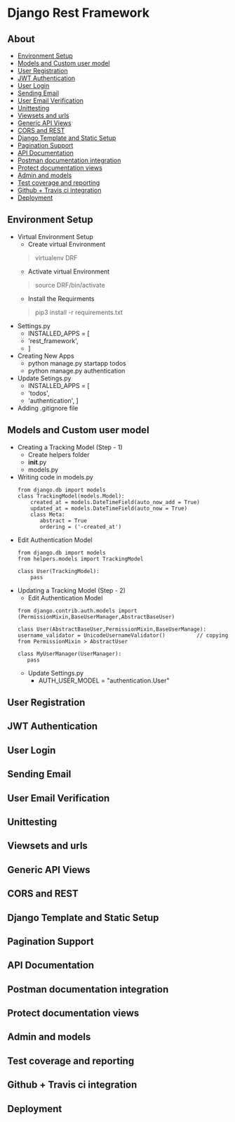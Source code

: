# Django Rest Framework
## About

- [Environment Setup](#environment-setup)
- [Models and Custom user model](#models-and-custom-user-model)
- [User Registration](#user-registration)
- [JWT Authentication](#jwt-authentication)
- [User Login](#user-login) 
- [Sending Email](#sending-email)
- [User Email Verification](#user-email-verification)
- [Unittesting](#unittesting)
- [Viewsets and urls](#viewsets-and-urls)
- [Generic API Views](#generic-api-views)
- [CORS and REST](#cors-and-rest)
- [Django Template and Static Setup](#django-template-and-static-setup)
- [Pagination Support](#pagination-support)
- [API Documentation](#api-documentation)
- [Postman documentation integration](#postman-documentation-integration)
- [Protect documentation views](#protect-documentation-views)
- [Admin and models](#admin-and-models)
- [Test coverage and reporting](#test-coverage-and-reporting)
- [Github + Travis ci integration](#github--travis-ci-integration)
- [Deployment](#deployment)

## Environment Setup 
   - Virtual Environment Setup
     - Create virtual Environment
     > virtualenv DRF
     - Activate virtual Environment
     > source DRF/bin/activate
     - Install the Requirments
     > pip3 install -r requirements.txt
   - Settings.py
     - INSTALLED_APPS = [
     - 'rest_framework',
     - ]
   - Creating New Apps
     - python manage.py startapp todos
     - python manage.py authentication
   - Update Setings.py
     - INSTALLED_APPS = [
     - 'todos',
     - 'authentication',
     ]
   - Adding .gitignore file
     
## Models and Custom user model
   - Creating a Tracking Model (Step - 1)
     - Create helpers folder
     - __init__.py
     - models.py
   - Writing code in models.py
     ```
     from django.db import models
     class TrackingModel(models.Model):
         created_at = models.DateTimeField(auto_now_add = True)
         updated_at = models.DateTimeField(auto_now = True)
         class Meta:
            abstract = True
            ordering = ('-created_at')
     ```
   - Edit Authentication Model
     ```
     from django.db import models
     from helpers.models import TrackingModel
     
     class User(TrackingModel):
         pass
     ```     
   - Updating a Tracking Model (Step - 2)
     - Edit Authentication Model
     ```
     from django.contrib.auth.models import (PermissionMixin,BaseUserManager,AbstractBaseUser)
     
     class User(AbstractBaseUser,PermissionMixin,BaseUserManage):
     username_validator = UnicodeUsernameValidator()          // copying from PermissionMixin > AbstractUser
     
     class MyUserManager(UserManager):
        pass
     
     ```
     - Update Settings.py
       - AUTH_USER_MODEL = "authentication.User"
  
  
## User Registration
## JWT Authentication
## User Login
## Sending Email
## User Email Verification
## Unittesting
## Viewsets and urls
## Generic API Views
## CORS and REST
## Django Template and Static Setup
## Pagination Support
## API Documentation
## Postman documentation integration
## Protect documentation views
## Admin and models
## Test coverage and reporting
## Github + Travis ci integration
## Deployment

